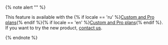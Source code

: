 {% note alert "" %}

This feature is available with the {% if locale == 'ru' %}[Custom and Pro plans](../../common/pricing/ru-currency.md){% endif %}{% if locale == 'en' %}[Custom and Pro plans](../../common/pricing/uae-currency.md){% endif %}. If you want to try the new product, [contact us](../../troubleshooting/feedback-new.md).

{% endnote %}

